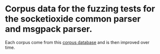 # Corpus data for the fuzzing tests for the socketioxide common parser and msgpack parser.

Each corpus come from this [corpus database](https://github.com/nlohmann/json_test_data)
and is then improved over time.
